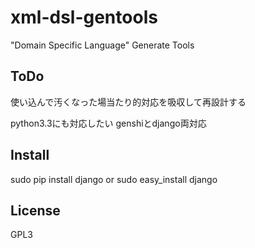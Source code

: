 xml-dsl-gentools
================

"Domain Specific Language" Generate Tools

ToDo
----
使い込んで汚くなった場当たり的対応を吸収して再設計する

python3.3にも対応したい
genshiとdjango両対応

Install
-------
sudo pip install django
 or
sudo easy_install django

License
-------
GPL3
